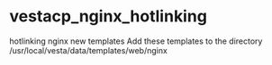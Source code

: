 # vestacp_nginx_hotlinking
hotlinking nginx new templates
Add these templates to the directory
/usr/local/vesta/data/templates/web/nginx
